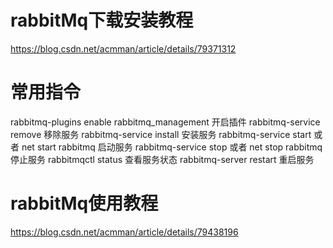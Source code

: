 # rabbitMq下载安装教程 
  https://blog.csdn.net/acmman/article/details/79371312
# 常用指令
 rabbitmq-plugins enable rabbitmq_management 开启插件
 rabbitmq-service remove 移除服务
 rabbitmq-service install 安装服务
 rabbitmq-service start 或者 net start rabbitmq 启动服务
 rabbitmq-service stop 或者 net stop rabbitmq 停止服务
 rabbitmqctl status 查看服务状态
 rabbitmq-server restart 重启服务
 
 # rabbitMq使用教程
 https://blog.csdn.net/acmman/article/details/79438196
 
